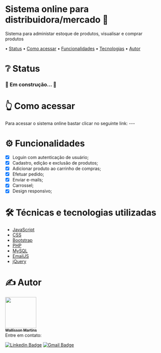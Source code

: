 <h1 align="left">Sistema online para distribuidora/mercado 🛒</h1>
<p align="left">Sistema para administar estoque de produtos, visualisar e comprar produtos</p>

<p align="left"> •
 <a href="#status">Status</a> •
 <a href="#acessar">Como acessar</a> • 
 <a href="#funcionalidades">Funcionalidades</a> • 
 <a href="#tecnologias">Tecnologias</a> • 
 <a href="#autor">Autor</a>
</p>

<h1 align="left" id="status">❔ Status</h1>

<h3 align="left"> 
 🚧 Em construção... 🚧
</h3>

<h1 align="left" id="acessar">👆 Como acessar</h1>
Para acessar o sistema online bastar clicar no seguinte link: ---

<h1 align="left" id="funcionalidades">⚙️ Funcionalidades</h1>

- [x] Loguin com autenticação de usuário;
- [x] Cadastro, edição e exclusão de produtos;
- [x] Adicionar produto ao carrinho de compras;
- [x] Efetuar pedido;
- [x] Enviar e-mails;
- [x] Carrossel;
- [x] Design responsivo;

<h1 align="left" id="tecnologias">🛠️ Técnicas e tecnologias utilizadas</h1>

- [JavaScript](https://developer.mozilla.org/pt-BR/docs/Web/JavaScript)
- [CSS](https://developer.mozilla.org/pt-BR/docs/Web/CSS)
- [Bootstrap](https://getbootstrap.com/docs/5.1/getting-started/introduction/)
- [PHP](https://www.php.net/docs.php)
- [MySQL](https://dev.mysql.com/doc/)
- [EmailJS](https://www.emailjs.com/docs/)
- [jQuery](https://api.jquery.com/)

<h1 align="left" id="autor">✍️ Autor</h1>
<a href="https://github.com/wallissonmart">
 <img src="https://avatars.githubusercontent.com/u/93344198?s=400&u=efc1c28e0cfb7b7e29bdf3ac50a79d0ddcf8b467&v=4" width="100px;" alt=""/>
 <br/>
 <sub><b>Wallisson Martins</b></sub></a>
<br/>
Entre em contato:

[![Linkedin Badge](https://img.shields.io/badge/-Wallisson-blue?style=flat-square&logo=Linkedin&logoColor=white&link=https://www.linkedin.com/in/wallisson-martins-/)](https://www.linkedin.com/in/wallisson-martins-/) 
[![Gmail Badge](https://img.shields.io/badge/-wallissonmartins37@gmail.com-c14438?style=flat-square&logo=Gmail&logoColor=white&link=mailto:wallissonmartins37@gmail.com)](mailto:wallissonmartins37@gmail.com)
